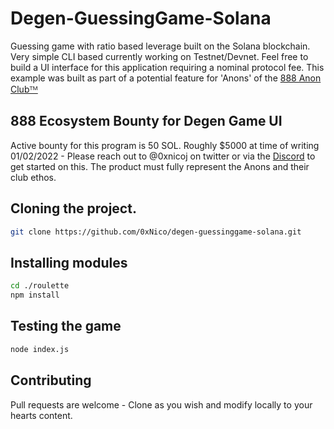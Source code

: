 # Degen-GuessingGame-Solana
 Guessing game with ratio based leverage built on the Solana blockchain. Very simple CLI based currently working on Testnet/Devnet. Feel free to build a UI interface for this application requiring a nominal protocol fee. This example was built as part of a potential feature for 'Anons' of the [888 Anon Clubᵀᴹ](https://888anon.xyz/)

## 888 Ecosystem Bounty for Degen Game UI
 Active bounty for this program is 50 SOL. Roughly $5000 at time of writing 01/02/2022 - Please reach out to @0xnicoj on twitter or via the [Discord](https://discord.gg/888anon) to get started on this. The product must fully represent the Anons and their club ethos. 

 ## Cloning the project. 
```bash
git clone https://github.com/0xNico/degen-guessinggame-solana.git
```
## Installing modules
```bash
cd ./roulette
npm install
```

## Testing the game
```bash
node index.js 
```

## Contributing
Pull requests are welcome - Clone as you wish and modify locally to your hearts content. 

